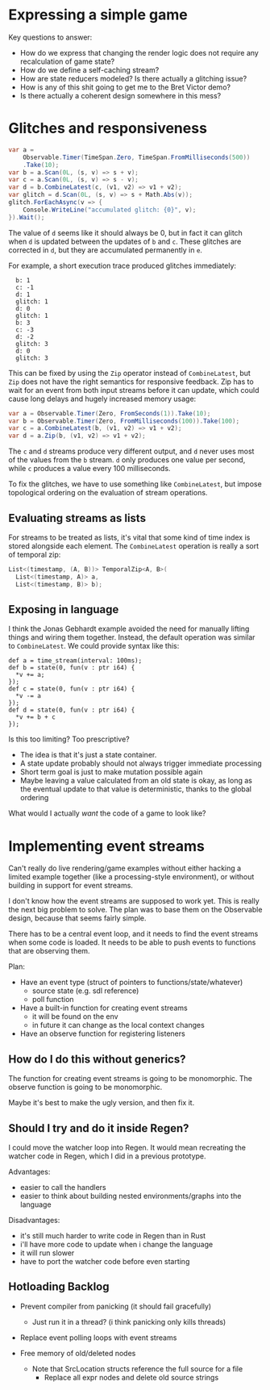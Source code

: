 
# Expressing a simple game

Key questions to answer:

* How do we express that changing the render logic does not require any recalculation of game state?
* How do we define a self-caching stream?
* How are state reducers modeled? Is there actually a glitching issue?
* How is any of this shit going to get me to the Bret Victor demo?
* Is there actually a coherent design somewhere in this mess?

# Glitches and responsiveness

```c#
var a =
    Observable.Timer(TimeSpan.Zero, TimeSpan.FromMilliseconds(500))
    .Take(10);
var b = a.Scan(0L, (s, v) => s + v);
var c = a.Scan(0L, (s, v) => s - v);
var d = b.CombineLatest(c, (v1, v2) => v1 + v2);
var glitch = d.Scan(0L, (s, v) => s + Math.Abs(v));
glitch.ForEachAsync(v => {
    Console.WriteLine("accumulated glitch: {0}", v);
}).Wait();
```

The value of `d` seems like it should always be 0, but in fact it can glitch when `d` is updated between the updates of `b` and `c`. These glitches are corrected in `d`, but they are accumulated permanently in `e`.

For example, a short execution trace produced glitches immediately:

```
  b: 1
  c: -1
  d: 1
  glitch: 1
  d: 0
  glitch: 1
  b: 3
  c: -3
  d: -2
  glitch: 3
  d: 0
  glitch: 3
```

This can be fixed by using the `Zip` operator instead of `CombineLatest`, but `Zip` does not have the right semantics for responsive feedback. Zip has to wait for an event from both input streams before it can update, which could cause long delays and hugely increased memory usage:

```c#
var a = Observable.Timer(Zero, FromSeconds(1)).Take(10);
var b = Observable.Timer(Zero, FromMilliseconds(100)).Take(100);
var c = a.CombineLatest(b, (v1, v2) => v1 + v2);
var d = a.Zip(b, (v1, v2) => v1 + v2);
```

The `c` and `d` streams produce very different output, and `d` never uses most of the values from the `b` stream. `d` only produces one value per second, while `c` produces a value every 100 milliseconds.

To fix the glitches, we have to use something like `CombineLatest`, but impose topological ordering on the evaluation of stream operations.

## Evaluating streams as lists

For streams to be treated as lists, it's vital that some kind of time index is stored alongside each element. The `CombineLatest` operation is really a sort of temporal zip:

```csharp
List<(timestamp, (A, B))> TemporalZip<A, B>(
  List<(timestamp, A)> a,
  List<(timestamp, B)> b);
```

## Exposing in language

I think the Jonas Gebhardt example avoided the need for manually lifting things and wiring them together. Instead, the default operation was similar to `CombineLatest`. We could provide syntax like this:

```
def a = time_stream(interval: 100ms);
def b = state(0, fun(v : ptr i64) {
  *v += a;
});
def c = state(0, fun(v : ptr i64) {
  *v -= a
});
def d = state(0, fun(v : ptr i64) {
  *v += b + c
});
```

Is this too limiting? Too prescriptive?
  * The idea is that it's just a state container.
  * A state update probably should not always trigger immediate processing
  * Short term goal is just to make mutation possible again
  * Maybe leaving a value calculated from an old state is okay, as long as the eventual update to that value is deterministic, thanks to the global ordering

What would I actually _want_ the code of a game to look like?

# Implementing event streams

Can't really do live rendering/game examples without either hacking a limited example together (like a processing-style environment), or without building in support for event streams.

I don't know how the event streams are supposed to work yet. This is really the next big problem to solve. The plan was to base them on the Observable design, because that seems fairly simple.

There has to be a central event loop, and it needs to find the event streams when some code is loaded. It needs to be able to push events to functions that are observing them.

Plan:

* Have an event type (struct of pointers to functions/state/whatever)
  * source state (e.g. sdl reference)
  * poll function
* Have a built-in function for creating event streams
  * it will be found on the env
  * in future it can change as the local context changes
* Have an observe function for registering listeners

## How do I do this without generics?

The function for creating event streams is going to be monomorphic.
The observe function is going to be monomorphic.

Maybe it's best to make the ugly version, and then fix it.

## Should I try and do it inside Regen?

I could move the watcher loop into Regen. It would mean recreating the watcher code in Regen, which I did in a previous prototype.

Advantages:
  * easier to call the handlers
  * easier to think about building nested environments/graphs into the language

Disadvantages:
  * it's still much harder to write code in Regen than in Rust
  * i'll have more code to update when i change the language
  * it will run slower
  * have to port the watcher code before even starting

## Hotloading Backlog

* Prevent compiler from panicking (it should fail gracefully)
  * Just run it in a thread? (i think panicking only kills threads)

* Replace event polling loops with event streams

* Free memory of old/deleted nodes
  * Note that SrcLocation structs reference the full source for a file
    * Replace all expr nodes and delete old source strings

